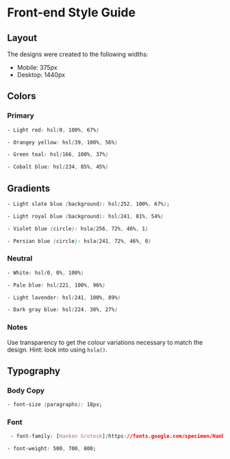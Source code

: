 # Front-end Style Guide

## Layout

The designs were created to the following widths:

- Mobile: 375px
- Desktop: 1440px

## Colors

### Primary
```css
- Light red: hsl(0, 100%, 67%)
```
```css
- Orangey yellow: hsl(39, 100%, 56%)
```
```css
- Green teal: hsl(166, 100%, 37%)
```
```css
- Cobalt blue: hsl(234, 85%, 45%)
```

## Gradients

```css 
- Light slate blue (background): hsl(252, 100%, 67%);
```
```css
- Light royal blue (background): hsl(241, 81%, 54%)
```
```css
- Violet blue (circle): hsla(256, 72%, 46%, 1)
```
```css
- Persian blue (circle): hsla(241, 72%, 46%, 0)
```




### Neutral

```css
- White: hsl(0, 0%, 100%)
```
```css
- Pale blue: hsl(221, 100%, 96%)
```
```css
- Light lavender: hsl(241, 100%, 89%)
```
```css
- Dark gray blue: hsl(224, 30%, 27%)
```

### Notes

Use transparency to get the colour variations necessary to match the design. Hint: look into using `hsla()`.

## Typography

### Body Copy

```css
- font-size (paragraphs): 18px;
```

### Font

```css
 - font-family: [Hanken Grotesk](https://fonts.google.com/specimen/Hanken+Grotesk)
```

```css
- font-weight: 500, 700, 800;
```
